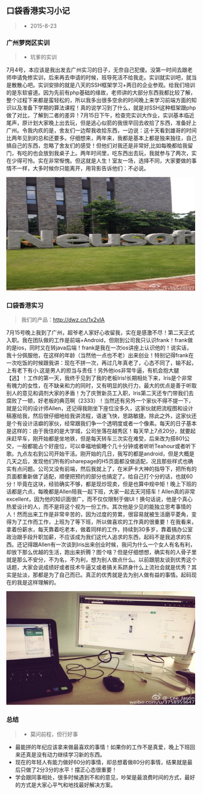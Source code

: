 ## 口袋香港实习小记
>* 2015-8-23

### 广州萝岗区实训
>* 坑爹的实训

7月4号，本应该是我出发去广州实习的日子，无奈自己犯傻。没第一时间去跟老师申请免修实训，后来再去申请的时候，班导死活不给我走。实训就实训吧，就当是散散心吧。实训安排的就是八天的SSH框架学习+两日的企业参观。给我们培训的是东软睿道。因为先前有php基础的缘故，老师讲的大部分东西我都比较了解，整个过程下来都是蛮轻松的，所以我多出很多空余的时间晚上来学习前端方面的知识以及准备下学期的算法课程！真的说学习到了什么，就是对SSH这种框架跟php做了对比，了解到二者的差异！7月15日下午，检查完实训大作业，实训基本临近尾声，原计划大家晚上出去玩，但是逃心似箭的我很早回去收拾了东西，准备好上广州。令我内疚的是，舍友们一边帮我收拾东西，一边说：这十天看到雄哥的时间比两年见到的总和还要多。仔细想来，两年来，我都是基本上都是独来独往，自己搞自己的东西，忽略了舍友们的感受！但他们对我还是非常好,比如每晚都给我留门，有吃的也会放到我桌子上。两年时间里，吃东西出去玩，我就参与了两次，实在少得可怜。实在非常惭愧。但这就是人生！室友一场，选择不同，大家要做的事情不一样，大多时候你只能离开，用背影告诉他们：不必说。

<img src="netsoftware.jpg" width="500px" height="300px">


### 口袋香港实习
>我们的产品：http://dwz.cn/1x2vIA

7月15号晚上我到了广州，超爷老人家好心收留我，实在是感激不尽！第二天正式入职。我在团队做的工作是前端+Android，但刚到公司我只认识frank！frank做的是ios，同时又在转java后端！frank是我在一次ios讲座上认识他的！说实话，我十分佩服他，在这样的年龄（当然他一点也不老）出来创业！特别记得frank在一次吃饭的时候跟我讲：现在不拼一次，再过几年真老了，心态不同了，输不起，上有老下有小.这是男人的担当与责任！另外他ios非常牛逼，有机会抱大腿【逃】！工作的第一天，我终于见到了我的老板Iris!长期相处下来，Iris是个非常有魄力的女性，在不缺亲和力的同时，又有明显的执行力，最大的优点是善于听取别人的意见和调剂大家的矛盾！为了庆贺新员工入职，Iris第二天还专门带我们去腐败了一顿，好老板的典范啊（2333）！当然还有另外一个家伙不得不提一下，就是公司的设计师Allen，还记得我刚坐下座位没多久，这家伙就把流程图和设计稿塞给我，然后很仔细地给我讲流程，语速飞快，思路敏捷。除此之外，这家伙还是个有设计洁癖的家伙，经常跟我们争一个透明度或者一个像素。每天的日子基本是这样的：由于我住的是大学城，公司坐落在越秀区！每天早上7点20分，就要起床赶早车，刚开始都是坐地铁，但是每天转车三次实在难受，后来改为搭801公交，一般都能占个好座位，可以幸福地偷睡个几十分钟或者听听Teahour或者听下歌。九点左右到公司开始干活。刚开始的几日，我写的都是android，但是大概是几天之后，发现他们所有的sharepage的H5页面都没做适配，况且那些样式也确实有点问题。公司又没有前端，然后我就上了，在米萨卡大神的指导下，把所有的页面都重新做了适配，顺便把预约的部分也搞定了。给自己打个分的话，也就60分！毕竟在这块，经验确实不够，都是现炒现卖，但是也算中规中矩！晚上下班的话都是六点，每晚都是Allen陪我一起下班，大家一起去天河搭车！Allen真的非常excellent，因为他的知识面很广，而不仅仅限制于做UI！换句话说，他是个真心热爱设计的人，而不是将这个视为一份工作。其次他是少见的能独立思考事情的人！然而出来工作是非常辛苦的，因为过度的劳累，很容易就被生活磨平菱角，变得为了工作而工作，上班为了等下班，所以做喜欢的工作真的很重要！在我看来，拿着份薪水，每天靠着吃老本，做着同样的工作，持续到30多岁，靠着搞办公室政治跟手段升职加薪，不应该成为我们这代人追求的东西，起码不是我追求的东西。还记得跟Allen有一次谈到Iris出来创业时候，我问为什么一个女人有名有利，却放下那么优越的生活，跑出来折腾？图个啥？但是仔细想想，确实有的人骨子里就是那么不安分，不为名，不为利，想为别人做点什么。以前跟朋友谈到优秀这个话题，大家会说成绩好或者技术牛逼又或者搞关系跻身什么上流社会就是优秀？其实是扯淡，那都是为了自己而已。真正的优秀就是去为别人做有益的事情。起码现在的我是这样理解的。

<img src="xingongwei.jpg" width="500px" height="300px">


### 总结
>* 莫问前程，但行好事

- 最能拼的年纪应该拿来做最喜欢的事情！如果你的工作不是真爱，晚上下班回来还真是没有动力继续学习新的东西。
- 现在的年轻人有能力做好60分的事情，却总想着做80分的事情，结果就是最后只做了2分3分的水平！摆正心态很重要！
- 学会跟同事相处，很多时候遇到不和的意见，吵架是最浪费时间的方式，最好的方式是大家心平气和地找最好解决方案。





